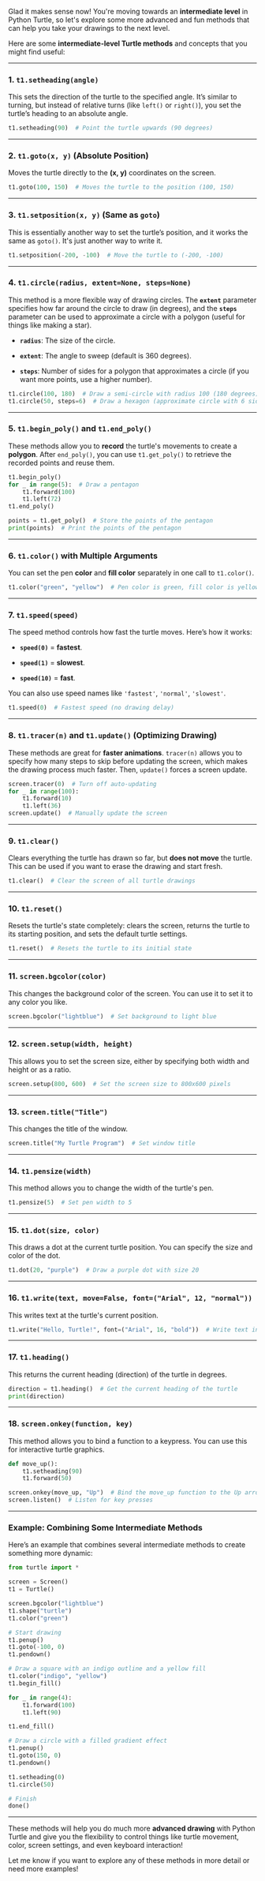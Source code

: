Glad it makes sense now! You're moving towards an **intermediate level** in Python Turtle, so let's explore some more advanced and fun methods that can help you take your drawings to the next level.

Here are some **intermediate-level Turtle methods** and concepts that you might find useful:

---

### 1. **`t1.setheading(angle)`**

This sets the direction of the turtle to the specified angle. It’s similar to turning, but instead of relative turns (like `left()` or `right()`), you set the turtle’s heading to an absolute angle.

```python
t1.setheading(90)  # Point the turtle upwards (90 degrees)
```

---

### 2. **`t1.goto(x, y)`** (Absolute Position)

Moves the turtle directly to the **(x, y)** coordinates on the screen.

```python
t1.goto(100, 150)  # Moves the turtle to the position (100, 150)
```

---

### 3. **`t1.setposition(x, y)`** (Same as `goto`)

This is essentially another way to set the turtle’s position, and it works the same as `goto()`. It's just another way to write it.

```python
t1.setposition(-200, -100)  # Move the turtle to (-200, -100)
```

---

### 4. **`t1.circle(radius, extent=None, steps=None)`**

This method is a more flexible way of drawing circles. The **`extent`** parameter specifies how far around the circle to draw (in degrees), and the **`steps`** parameter can be used to approximate a circle with a polygon (useful for things like making a star).

- **`radius`**: The size of the circle.

- **`extent`**: The angle to sweep (default is 360 degrees).

- **`steps`**: Number of sides for a polygon that approximates a circle (if you want more points, use a higher number).

```python
t1.circle(100, 180)  # Draw a semi-circle with radius 100 (180 degrees)
t1.circle(50, steps=6)  # Draw a hexagon (approximate circle with 6 sides)
```

---

### 5. **`t1.begin_poly()` and `t1.end_poly()`**

These methods allow you to **record** the turtle's movements to create a **polygon**. After `end_poly()`, you can use `t1.get_poly()` to retrieve the recorded points and reuse them.

```python
t1.begin_poly()
for _ in range(5):  # Draw a pentagon
    t1.forward(100)
    t1.left(72)
t1.end_poly()

points = t1.get_poly()  # Store the points of the pentagon
print(points)  # Print the points of the pentagon
```

---

### 6. **`t1.color()` with Multiple Arguments**

You can set the pen **color** and **fill color** separately in one call to `t1.color()`.

```python
t1.color("green", "yellow")  # Pen color is green, fill color is yellow
```

---

### 7. **`t1.speed(speed)`**

The speed method controls how fast the turtle moves. Here’s how it works:

- **`speed(0)`** = **fastest**.

- **`speed(1)`** = **slowest**.

- **`speed(10)`** = **fast**.

You can also use speed names like `'fastest'`, `'normal'`, `'slowest'`.

```python
t1.speed(0)  # Fastest speed (no drawing delay)
```

---

### 8. **`t1.tracer(n)` and `t1.update()`** (Optimizing Drawing)

These methods are great for **faster animations**. `tracer(n)` allows you to specify how many steps to skip before updating the screen, which makes the drawing process much faster. Then, `update()` forces a screen update.

```python
screen.tracer(0)  # Turn off auto-updating
for _ in range(100):
    t1.forward(10)
    t1.left(36)
screen.update()  # Manually update the screen
```

---

### 9. **`t1.clear()`**

Clears everything the turtle has drawn so far, but **does not move** the turtle. This can be used if you want to erase the drawing and start fresh.

```python
t1.clear()  # Clear the screen of all turtle drawings
```

---

### 10. **`t1.reset()`**

Resets the turtle's state completely: clears the screen, returns the turtle to its starting position, and sets the default turtle settings.

```python
t1.reset()  # Resets the turtle to its initial state
```

---

### 11. **`screen.bgcolor(color)`**

This changes the background color of the screen. You can use it to set it to any color you like.

```python
screen.bgcolor("lightblue")  # Set background to light blue
```

---

### 12. **`screen.setup(width, height)`**

This allows you to set the screen size, either by specifying both width and height or as a ratio.

```python
screen.setup(800, 600)  # Set the screen size to 800x600 pixels
```

---

### 13. **`screen.title("Title")`**

This changes the title of the window.

```python
screen.title("My Turtle Program")  # Set window title
```

---

### 14. **`t1.pensize(width)`**

This method allows you to change the width of the turtle's pen.

```python
t1.pensize(5)  # Set pen width to 5
```

---

### 15. **`t1.dot(size, color)`**

This draws a dot at the current turtle position. You can specify the size and color of the dot.

```python
t1.dot(20, "purple")  # Draw a purple dot with size 20
```

---

### 16. **`t1.write(text, move=False, font=("Arial", 12, "normal"))`**

This writes text at the turtle's current position.

```python
t1.write("Hello, Turtle!", font=("Arial", 16, "bold"))  # Write text in bold font
```

---

### 17. **`t1.heading()`**

This returns the current heading (direction) of the turtle in degrees.

```python
direction = t1.heading()  # Get the current heading of the turtle
print(direction)
```

---

### 18. **`screen.onkey(function, key)`**

This method allows you to bind a function to a keypress. You can use this for interactive turtle graphics.

```python
def move_up():
    t1.setheading(90)
    t1.forward(50)

screen.onkey(move_up, "Up")  # Bind the move_up function to the Up arrow key
screen.listen()  # Listen for key presses
```

---

### Example: Combining Some Intermediate Methods

Here’s an example that combines several intermediate methods to create something more dynamic:

```python
from turtle import *

screen = Screen()
t1 = Turtle()

screen.bgcolor("lightblue")
t1.shape("turtle")
t1.color("green")

# Start drawing
t1.penup()
t1.goto(-100, 0)
t1.pendown()

# Draw a square with an indigo outline and a yellow fill
t1.color("indigo", "yellow")
t1.begin_fill()

for _ in range(4):
    t1.forward(100)
    t1.left(90)

t1.end_fill()

# Draw a circle with a filled gradient effect
t1.penup()
t1.goto(150, 0)
t1.pendown()

t1.setheading(0)
t1.circle(50)

# Finish
done()
```

---

These methods will help you do much more **advanced drawing** with Python Turtle and give you the flexibility to control things like turtle movement, color, screen settings, and even keyboard interaction!

Let me know if you want to explore any of these methods in more detail or need more examples!
